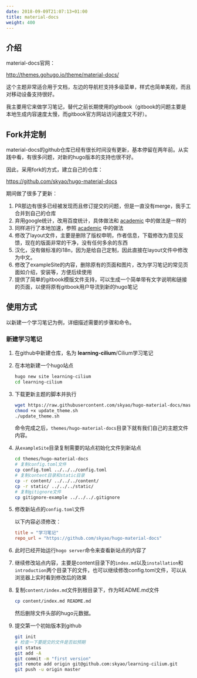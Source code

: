 ```yaml
---
date: 2018-09-09T21:07:13+01:00
title: material-docs
weight: 400
---
```


## 介绍

material-docs官网：

http://themes.gohugo.io/theme/material-docs/

这个主题非常适合用于文档，左边的导航栏支持多级菜单，样式也简单美观，而且对移动设备支持很好。

我主要用它来做学习笔记，替代之前长期使用的gitbook（gitbook的问题主要是本地生成内容速度太慢，而gitbook官方网站访问速度又不好）。

## Fork并定制

material-docs的github仓库已经有很长时间没有更新，基本停留在两年前。从实践中看，有很多问题，对新的hugo版本的支持也很不好。

因此，采用fork的方式，建立自己的仓库：

https://github.com/skyao/hugo-material-docs

期间做了很多了更新：

1. PR那边有很多已经被发现而且修订提交的问题，但是一直没有merge，我手工合并到自己的仓库
2. 弃用google统计，改用百度统计，具体做法和 [academic](../academic/analytices/) 中的做法是一样的
3. 同样进行了本地加速，参照  [academic](../academic/local-speed-up/) 中的做法
4. 修改了layout文件，主要是删除了版权申明，作者信息，下载修改为意见反馈，现在的版面非常的干净，没有任何多余的东西
5. 汉化，没有做标准的i18n，因为是给自己定制，因此直接在layout文件中修改为中文。
6. 修改了exampleSite的内容，删除原有的页面和图片，改为学习笔记的常见页面如介绍，安装等，方便后续使用
7. 提供了简单的gitbook模版文件支持，可以生成一个简单带有文字说明和链接的页面，以便将原有gitbook用户导流到新的hugo笔记

## 使用方式

以新建一个学习笔记为例，详细描述需要的步骤和命令。

### 新建学习笔记

1. 在github中新建仓库，名为 **learning-cilium**/Cilium学习笔记

2. 在本地新建一个hugo站点

	```bash
	hugo new site learning-cilium
	cd learning-cilium
	```

3. 下载更新主题的脚本并执行

	```bash
	wget https://raw.githubusercontent.com/skyao/hugo-material-docs/master/exampleSite/update_theme.sh
	chmod +x update_theme.sh
	./update_theme.sh
	```

	命令完成之后，`themes/hugo-material-docs`目录下就有我们自己的主题文件内容。

4. 从`exampleSite`目录复制需要的站点初始化文件到新站点

	```bash
	cd themes/hugo-material-docs
	# 复制config.toml文件
	cp config.toml ../../../config.toml
	# 复制content目录和static目录
	cp -r content/ ../../../content/
	cp -r static/ ../../../static/
	# 复制gitignore文件
	cp gitignore-example ../../../.gitignore
	```

5. 修改新站点的`config.toml`文件

	以下内容必须修改：

	```toml
	title = "学习笔记"
	repo_url = "https://github.com/skyao/hugo-material-docs"
	```

6. 此时已经开始运行`hogo server`命令来查看新站点的内容了

7. 继续修改站点内容，主要是content目录下的`index.md`以及`installation`和`introduction`两个目录下的文件，也可以继续修改config.toml文件，可以从浏览器上实时看到修改后的效果

8. 复制`content/index.md`文件到根目录下，作为README.md文件
	
	```bash
	cp content/index.md README.md
	```

	然后删除文件头部的hugo元数据。

9. 提交第一个初始版本到github

	```bash
	git init
	# 检查一下要提交的文件是否如预期
	git status
	git add -A
	git commit -m "first version"
	git remote add origin git@github.com:skyao/learning-cilium.git
	git push -u origin master
	```